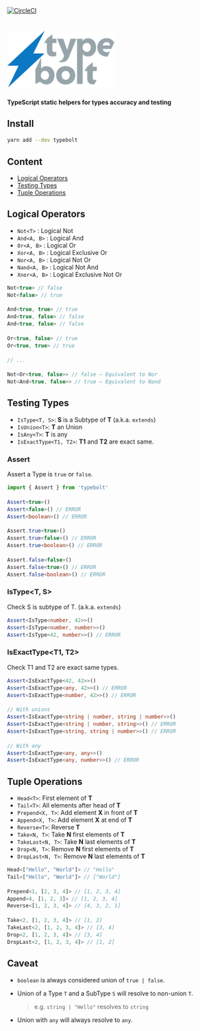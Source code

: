 [![CircleCI](https://circleci.com/gh/kube/typebolt.svg?style=svg)](https://circleci.com/gh/kube/typebolt)

<h1>
  <img src="./logo.svg" width=250 alt="Typebolt" />
</h1>

**TypeScript static helpers for types accuracy and testing**

## Install

```sh
yarn add --dev typebolt
```

## Content

- [Logical Operators](#logical-operators)
- [Testing Types](#testing-types)
- [Tuple Operations](#tuple-operations)

## Logical Operators

- `Not<T>` : Logical Not
- `And<A, B>` : Logical And
- `Or<A, B>` : Logical Or
- `Xor<A, B>` : Logical Exclusive Or
- `Nor<A, B>` : Logical Not Or
- `Nand<A, B>` : Logical Not And
- `Xnor<A, B>` : Logical Exclusive Not Or

```ts
Not<true> // false
Not<false> // true

And<true, true> // true
And<true, false> // false
And<true, false> // false

Or<true, false> // true
Or<true, true> // true

// ...

Not<Or<true, false>> // false – Equivalent to Nor
Not<And<true, false>> // true – Equivalent to Nand
```

## Testing Types

- `IsType<T, S>`: **S** is a Subtype of **T** (a.k.a. `extends`)
- `IsUnion<T>`: **T** an Union
- `IsAny<T>`: **T** is any
- `IsExactType<T1, T2>`: **T1** and **T2** are exact same.

### Assert
Assert a Type is `true` or `false`.

```ts
import { Assert } from 'typebolt'

Assert<true>()
Assert<false>() // ERROR
Assert<boolean>() // ERROR

Assert.true<true>()
Assert.true<false>() // ERROR
Assert.true<boolean>() // ERROR

Assert.false<false>()
Assert.false<true>() // ERROR
Assert.false<boolean>() // ERROR
```

### IsType<T, S>
Check S is subtype of T. (a.k.a. `extends`)

```ts
Assert<IsType<number, 42>>()
Assert<IsType<number, number>>()
Assert<IsType<42, number>>() // ERROR
```

### IsExactType<T1, T2>
Check T1 and T2 are exact same types.

```ts
Assert<IsExactType<42, 42>>()
Assert<IsExactType<any, 42>>() // ERROR
Assert<IsExactType<number, 42>>() // ERROR

// With unions
Assert<IsExactType<string | number, string | number>>()
Assert<IsExactType<string | number, string>>() // ERROR
Assert<IsExactType<string, string | number>>() // ERROR

// With any
Assert<IsExactType<any, any>>()
Assert<IsExactType<any, number>>() // ERROR
```

## Tuple Operations

- `Head<T>`: First element of **T**
- `Tail<T>`: All elements after head of **T**
- `Prepend<X, T>`: Add element **X** in front of **T**
- `Append<X, T>`: Add element **X** at end of **T**
- `Reverse<T>`: Reverse **T**
- `Take<N, T>`: Take **N** first elements of **T**
- `TakeLast<N, T>`: Take **N** last elements of **T**
- `Drop<N, T>`: Remove **N** first elements of **T**
- `DropLast<N, T>`: Remove **N** last elements of **T**

```ts
Head<["Hello", "World"]> // "Hello"
Tail<["Hello", "World"]> // ["World"]

Prepend<1, [2, 3, 4]> // [1, 2, 3, 4]
Append<4, [1, 2, 3]> // [1, 2, 3, 4]
Reverse<[1, 2, 3, 4]> // [4, 3, 2, 1]

Take<2, [1, 2, 3, 4]> // [1, 2]
TakeLast<2, [1, 2, 3, 4]> // [3, 4]
Drop<2, [1, 2, 3, 4]> // [3, 4]
DropLast<2, [1, 2, 3, 4]> // [1, 2]
```

## Caveat

- `boolean` is always considered union of `true | false`.
- Union of a Type `T` and a SubType `S` will resolve to non-union `T`.
  > e.g. `string | "Hello"` resolves to `string`

- Union with `any` will always resolve to `any`.
